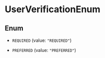 

# UserVerificationEnum

## Enum


* `REQUIRED` (value: `"REQUIRED"`)

* `PREFERRED` (value: `"PREFERRED"`)




